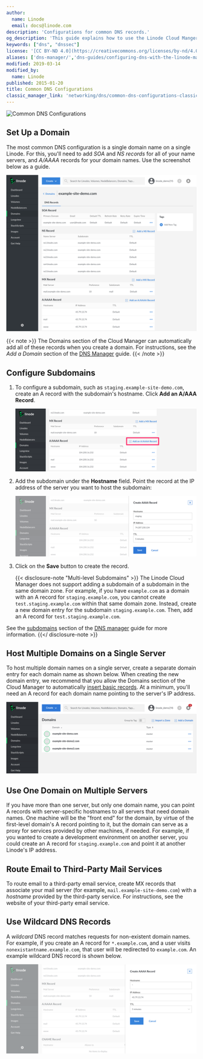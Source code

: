 ```yaml
---
author:
  name: Linode
  email: docs@linode.com
description: 'Configurations for common DNS records.'
og_description: 'This guide explains how to use the Linode Cloud Manger to configure DNS records'
keywords: ["dns", "dnssec"]
license: '[CC BY-ND 4.0](https://creativecommons.org/licenses/by-nd/4.0)'
aliases: ['dns-manager/','dns-guides/configuring-dns-with-the-linode-manager/']
modified: 2019-03-14
modified_by:
  name: Linode
published: 2015-01-20
title: Common DNS Configurations
classic_manager_link: 'networking/dns/common-dns-configurations-classic-manager/'
---
```


![Common DNS Configurations](common-dns-configurations-title-graphic.jpg "Common DNS Configurations")

## Set Up a Domain

The most common DNS configuration is a single domain name on a single Linode. For this, you'll need to add *SOA* and *NS records* for all of your name servers, and *A/AAAA* records for your domain names. Use the screenshot below as a guide.

[![The SOA record is set to "example-site-demo.com". The NS records are set to "ns1.linode.com" through "ns5.linode.com", inclusive. The MX record is set to "mail.example-site-demo.com". There are A records for [blank], which is the primary domain, and the "mail" and "www" subdomains. They are all set to the same IP.](common-dns-set-up-a-domain.png)](common-dns-set-up-a-domain.png)

 {{< note >}}
The Domains section of the Cloud Manager can automatically add all of these records when you create a domain. For instructions, see the *Add a Domain* section of the [DNS Manager](/docs/networking/dns/dns-manager) guide.
{{< /note >}}

## Configure Subdomains

1.  To configure a subdomain, such as `staging.example-site-demo.com`, create an A record with the subdomain's hostname. Click **Add an A/AAA Record**.

    [![Create a new A record by first click on "Add an A/AAA Record"](common-dns-add-an-a-record.png)](common-dns-add-an-a-record.png)

1.  Add the subdomain under the **Hostname** field. Point the record at the IP address of the server you want to host the subdomain:

    [![Create a new A record, following the instructions in the "Adding" section. Add the subdomain text to the "Hostname" field. For example, you could type "staging" - NOT "staging.example-site-demo.com".](common-dns-add-an-a-record-menu.png)](common-dns-add-an-a-record-menu.png)

1. Click on the **Save** button to create the record.

    {{< disclosure-note "Multi-level Subdomains" >}}
The Linode Cloud Manager does not support adding a subdomain of a subdomain in the same domain zone. For example, if you have `example.com` as a domain with an A record for `staging.example.com`, you cannot create `test.staging.example.com` within that same domain zone. Instead, create a new domain entry for the subdomain `staging.example.com`. Then, add an A record for `test.staging.example.com`.

See the [subdomains](/docs/platform/manager/dns-manager/#subdomains) section of the [DNS manager](/docs/platform/manager/dns-manager/#subdomains) guide for more information.
    {{</ disclosure-note >}}

## Host Multiple Domains on a Single Server

To host multiple domain names on a single server, create a separate domain entry for each domain name as shown below. When creating the new domain entry, we recommend that you allow the Domains section of the Cloud Manager to automatically [insert basic records](/docs/networking/dns/dns-manager#add-a-domain-zone). At a minimum, you'll need an A record for each domain name pointing to the server's IP address.

[![This page shows the Domains page with three different domain zones listed.](common-dns-multiple-domains-one-server.png)](common-dns-multiple-domains-one-server.png)

## Use One Domain on Multiple Servers

If you have more than one server, but only one domain name, you can point A records with server-specific hostnames to all servers that need domain names. One machine will be the "front end" for the domain, by virtue of the first-level domain's A record pointing to it, but the domain can serve as a proxy for services provided by other machines, if needed. For example, if you wanted to create a development environment on another server, you could create an A record for `staging.example.com` and point it at another Linode's IP address.

## Route Email to Third-Party Mail Services

To route email to a third-party email service, create MX records that associate your mail server (for example, `mail.example-site-demo.com`) with a *hostname* provided by the third-party service. For instructions, see the website of your third-party email service.

## Use Wildcard DNS Records

A *wildcard* DNS record matches requests for non-existent domain names. For example, if you create an A record for `*.example.com`, and a user visits `nonexistantname.example.com`, that user will be redirected to `example.com`. An example wildcard DNS record is shown below.

[![Create a new A record, following the instructions in the "Adding" section. Add a single asterisk (\*) in the "Hostname" field. Set your IP address in the "IP Address" field. Then click the "Save Changes" button.](common-dns-use-wildcard.png)](common-dns-use-wildcard.png)

